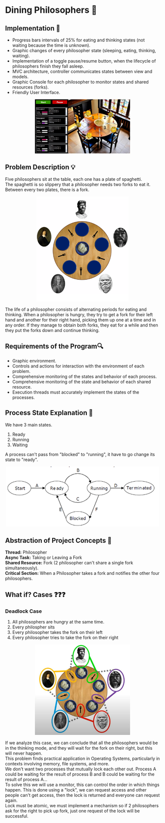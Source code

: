 # Dining Philosophers 📖

## Implementation 🚀
<ul>
    <li>Progress bars intervals of 25% for eating and thinking states (not waiting because the time is unknown). </li>
    <li>Graphic changes of every philosopher state (sleeping, eating, thinking, waiting). </li>
    <li>Implementation of a toggle pause/resume button, when the lifecycle of philosophers finish they fall asleep. </li>
    <li>MVC architecture, controller communicates states between view and models. </li>
    <li>Graphic Console for each philosopher to monitor states and shared resources (forks). </li>
    <li>Friendly User Interface. </li>
</ul>

<p align="center"> 
    <img src="img/Application.jpg" width="310px">
</p>

## Problem Description 💡
<p>
    Five philosophers sit at the table, each one has a plate of spaghetti.<br>
    The spaghetti is so slippery that a philosopher needs two forks to eat it.<br>
    Between every two plates, there is a fork.
</p>

<p align="center">
    <img src="img/rdm1.png" width="300px">
</p>

<p>
    The life of a philosopher consists of alternating periods for eating and thinking. When a philosopher is hungry, they try to get a fork for their left hand and another for their right hand, picking them up one at a time and in any order. If they manage to obtain both forks, they eat for a while and then they put the forks down and continue thinking.
</p>

## Requirements of the Program🔍
<ul>
    <li>Graphic environment.</li>
    <li>Controls and actions for interaction with the environment of each problem.</li>
    <li>Comprehensive monitoring of the states and behavior of each process.</li>
    <li>Comprehensive monitoring of the state and behavior of each shared resource.</li>
    <li>Execution threads must accurately implement the states of the processes.</li>
</ul>

## Process State Explanation 🔧
<p>
    We have 3 main states.
    <ol>
        <li>Ready</li>
        <li>Running</li>
        <li>Waiting</li>
    </ol>
    A process can't pass from "blocked" to "running", it have to go change its state to "ready".<br>
</p>

<p align="center">
    <img src="img/process-states.png" width="500px">
</p>

## Abstraction of Project Concepts 🔧

**Thread:** Philosopher<br>
**Async Task:**  Taking or Leaving a Fork<br>
**Shared Resource:** Fork (2 philosopher can't share a single fork simultaneously).<br>
**Critical Section:** When a Philosopher takes a fork and notifies the other four philosophers.<br>

## What if? Cases ❓❓❓

### Deadlock Case
<ol>
    <li>All philosophers are hungry at the same time.</li>
    <li>Every philospher sits</li>
    <li>Every philosopher takes the fork on their left</li>
    <li>Every philosopher tries to take the fork on their right</li>
</ol>

<p align="center"> 
    <img src="img/deadlock.JPG" width="310px">
</p>

<p>
    If we analyze this case, we can conclude that all the philosophers would be in the thinking mode, and they will wait for the fork on their right, but this will never happen.<br>
    This problem finds practical application in Operating Systems, particularly in contexts involving memory, file systems, and more.<br>
    We don't want two processes that mutually lock each other out. Process A could be waiting for the result of process B and B could be waiting for the result of process A...<br>
    To solve this we will use a monitor, this can control the order in which things happen. This is done using a "lock", we can request access and other people can't get access, then the lock is returned and everyone can request again. <br>
    Lock must be atomic, we must implement a mechanism so if 2 philosophers ask for the right to pick up fork, just one request of the lock will be successful.
</p>



